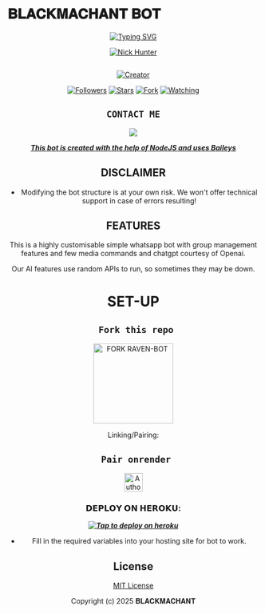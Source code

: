# 𝐁𝐋𝐀𝐂𝐊𝐌𝐀𝐂𝐇𝐀𝐍𝐓 𝐁𝐎𝐓
<div align="center">
<a href="https://git.io/typing-svg"><img src="https://readme-typing-svg.demolab.com?font=Black+Ops+One&size=50&pause=1000&color=1BAFBAFF&center=true&width=910&height=100&lines=THIS  IS+𝐁𝐋𝐀𝐂𝐊𝐌𝐀𝐂𝐇𝐀𝐍𝐓-MD;MULTI+DEVICE+WHATSAPP+BOT;CREATED+BY+𝐁𝐋𝐀𝐂𝐊𝐌𝐀𝐂𝐇𝐀𝐍𝐓;PUBLIC+RELEASED; ...;TEAM 𝐁𝐋𝐀𝐂𝐊𝐌𝐀𝐂𝐇𝐀𝐍𝐓 𝐁𝐎𝐓" alt="Typing SVG" /></a>
  </p>
  
<p align="center">

[![Nick Hunter](https://github.com/HunterNick2.png?lenght=50width=50)](https://github.com/HunterNick2)
</p>
<p align="center">
  <a href="#"><img src="http://readme-typing-svg.herokuapp.com?color=d1fa02&center=true&vCenter=true&multiline=false&lines=𝐁𝐋𝐀𝐂𝐊𝐌𝐀𝐂𝐇𝐀𝐍𝐓 𝐁𝐎𝐓+WHATSAPP+BOT" alt="">
</p>
<p align="center">
<a href="#"><img title="Creator" src="https://img.shields.io/badge/Creator- 𝐁𝐋𝐀𝐂𝐊𝐌𝐀𝐂𝐇𝐀𝐍𝐓𝗿-blue.svg?style=for-the-badge&logo=github"></a>
</p>
<p align="center">
<a href="https://github.com/HunterNick2?tab=followers"><img title="Followers" src="https://img.shields.io/github/followers/HunterNick2?label=Followers&style=social"></a>
<a href="https://github.com/HunterNick2/RAVEN-BOT/stargazers/"><img title="Stars" src="https://img.shields.io/github/stars/HunterNick2/RAVEN-BOT?&style=social"></a>
<a href="https://github.com/HunterNick2/RAVEN-BOT/network/members"><img title="Fork" src="https://img.shields.io/github/forks/HunterNick2/RAVEN-BOT?style=social"></a>
<a href="https://github.com/HunterNick2/RAVEN-BOT/watchers"><img title="Watching" src="https://img.shields.io/github/watchers/HunterNick2/RAVEN-BOT?label=Watching&style=social"></a>
</p>
 

## ```CONTACT ME```

<p align="center">

<a href="https://api.whatsapp.com/send?phone=254768792955&text=Hello+blackc꙰k꙰༆"><img src="https://img.shields.io/badge/Contact 𝐁𝐋𝐀𝐂𝐊𝐌𝐀𝐂𝐇𝐀𝐍𝐓  ༆-25D366?style=for-the-badge&logo=whatsapp&logoColor=white" />


***This bot is created with the help of NodeJS and uses [Baileys](https://github.com/whiskeysockets/Baileys)***


## DISCLAIMER
- Modifying the bot structure is at your own risk. We won't offer technical support in case of errors resulting!

## FEATURES
This is a highly customisable simple whatsapp bot with group management features and few media commands and chatgpt courtesy of Openai.

Our AI features use random APIs to run, so sometimes they may be down.

# SET-UP

## ` Fork this repo`
<p align="centre">
<a href="https://github.com/Blackie254/black-super-bot/fork"><img src="https://img.shields.io/badge/Fork%20Create-purple?style=for-the-badge&logo=github" alt="FORK RAVEN-BOT" width="160"></a>
<p/>
  
Linking/Pairing:
## ` Pair onrender`
<p align="centre">
<a href="https://blackmerchant-bot.onrender.com"><img height= "37" title="Author" src="https://img.shields.io/badge/Session-green?style=for-the-badge&logo=render"></a>
<p/>
            

###  𝗗𝗘𝗣𝗟𝗢𝗬 𝗢𝗡 𝗛𝗘𝗥𝗢𝗞𝗨:


 ***[![Tap to deploy on heroku](https://www.herokucdn.com/deploy/button.svg)](https://dashboard.heroku.com/new?button-url=https://github.com/Blackie254/black-super-bot)***
 

    

- Fill in the required variables into your hosting site for bot to work.
 </h2>
     

    
 





## License

[MIT License]((https://github.com/Blackie254/black-super-bot)/LICENSE)

Copyright (c) 2025 𝐁𝐋𝐀𝐂𝐊𝐌𝐀𝐂𝐇𝐀𝐍𝐓  

